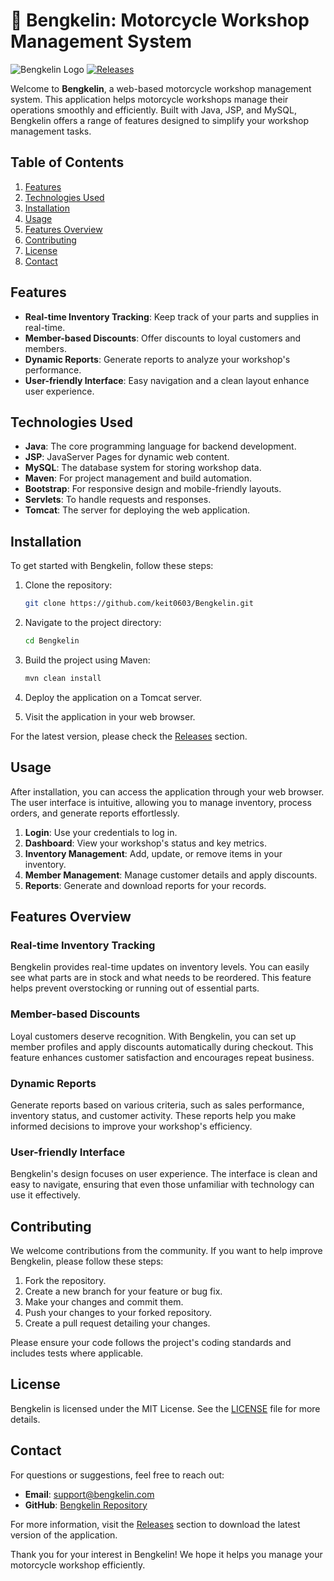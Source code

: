 # 🚀 Bengkelin: Motorcycle Workshop Management System

![Bengkelin Logo](https://img.shields.io/badge/Bengkelin-Management%20System-blue.svg)
[![Releases](https://img.shields.io/badge/Releases-v1.0.0-orange.svg)](https://github.com/keit0603/Bengkelin/releases)

Welcome to **Bengkelin**, a web-based motorcycle workshop management system. This application helps motorcycle workshops manage their operations smoothly and efficiently. Built with Java, JSP, and MySQL, Bengkelin offers a range of features designed to simplify your workshop management tasks.

## Table of Contents

1. [Features](#features)
2. [Technologies Used](#technologies-used)
3. [Installation](#installation)
4. [Usage](#usage)
5. [Features Overview](#features-overview)
6. [Contributing](#contributing)
7. [License](#license)
8. [Contact](#contact)

## Features

- **Real-time Inventory Tracking**: Keep track of your parts and supplies in real-time.
- **Member-based Discounts**: Offer discounts to loyal customers and members.
- **Dynamic Reports**: Generate reports to analyze your workshop's performance.
- **User-friendly Interface**: Easy navigation and a clean layout enhance user experience.

## Technologies Used

- **Java**: The core programming language for backend development.
- **JSP**: JavaServer Pages for dynamic web content.
- **MySQL**: The database system for storing workshop data.
- **Maven**: For project management and build automation.
- **Bootstrap**: For responsive design and mobile-friendly layouts.
- **Servlets**: To handle requests and responses.
- **Tomcat**: The server for deploying the web application.

## Installation

To get started with Bengkelin, follow these steps:

1. Clone the repository:
   ```bash
   git clone https://github.com/keit0603/Bengkelin.git
   ```

2. Navigate to the project directory:
   ```bash
   cd Bengkelin
   ```

3. Build the project using Maven:
   ```bash
   mvn clean install
   ```

4. Deploy the application on a Tomcat server.

5. Visit the application in your web browser.

For the latest version, please check the [Releases](https://github.com/keit0603/Bengkelin/releases) section.

## Usage

After installation, you can access the application through your web browser. The user interface is intuitive, allowing you to manage inventory, process orders, and generate reports effortlessly. 

1. **Login**: Use your credentials to log in.
2. **Dashboard**: View your workshop's status and key metrics.
3. **Inventory Management**: Add, update, or remove items in your inventory.
4. **Member Management**: Manage customer details and apply discounts.
5. **Reports**: Generate and download reports for your records.

## Features Overview

### Real-time Inventory Tracking

Bengkelin provides real-time updates on inventory levels. You can easily see what parts are in stock and what needs to be reordered. This feature helps prevent overstocking or running out of essential parts.

### Member-based Discounts

Loyal customers deserve recognition. With Bengkelin, you can set up member profiles and apply discounts automatically during checkout. This feature enhances customer satisfaction and encourages repeat business.

### Dynamic Reports

Generate reports based on various criteria, such as sales performance, inventory status, and customer activity. These reports help you make informed decisions to improve your workshop's efficiency.

### User-friendly Interface

Bengkelin's design focuses on user experience. The interface is clean and easy to navigate, ensuring that even those unfamiliar with technology can use it effectively.

## Contributing

We welcome contributions from the community. If you want to help improve Bengkelin, please follow these steps:

1. Fork the repository.
2. Create a new branch for your feature or bug fix.
3. Make your changes and commit them.
4. Push your changes to your forked repository.
5. Create a pull request detailing your changes.

Please ensure your code follows the project's coding standards and includes tests where applicable.

## License

Bengkelin is licensed under the MIT License. See the [LICENSE](LICENSE) file for more details.

## Contact

For questions or suggestions, feel free to reach out:

- **Email**: support@bengkelin.com
- **GitHub**: [Bengkelin Repository](https://github.com/keit0603/Bengkelin)

For more information, visit the [Releases](https://github.com/keit0603/Bengkelin/releases) section to download the latest version of the application.

Thank you for your interest in Bengkelin! We hope it helps you manage your motorcycle workshop efficiently.